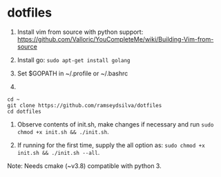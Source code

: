 dotfiles
========

1. Install vim from source with python support: https://github.com/Valloric/YouCompleteMe/wiki/Building-Vim-from-source

1. Install go: `sudo apt-get install golang`
1. Set $GOPATH in ~/.profile or ~/.bashrc

1. 
```
cd ~
git clone https://github.com/ramseydsilva/dotfiles
cd dotfiles
```

1. Observe contents of init.sh, make changes if necessary and run `sudo chmod +x
   init.sh && ./init.sh`.

1. If running for the first time, supply the all option as: `sudo chmod +x
   init.sh && ./init.sh --all`.

Note: Needs cmake (~v3.8) compatible with python 3.
